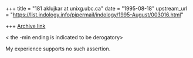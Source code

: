 +++
title = "181 aklujkar at unixg.ubc.ca"
date = "1995-08-18"
upstream_url = "https://list.indology.info/pipermail/indology/1995-August/003016.html"

+++
[Archive link](https://list.indology.info/pipermail/indology/1995-August/003016.html)

< the -min ending is  indicated to be derogatory> 

My experience supports no such assertion. 






